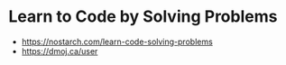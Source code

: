 # Learn to Code by Solving Problems

- https://nostarch.com/learn-code-solving-problems
- https://dmoj.ca/user
